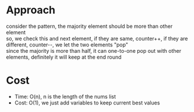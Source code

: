# Approach
consider the pattern, the majority element should be more than other element  
so, we check this and next element, if they are same, counter++, if they are different, counter--, we let the two elements "pop"  
since the majority is more than half, it can one-to-one pop out with other elements, definitely it will keep at the end round

# Cost
- Time: O(n), n is the length of the nums list 
- Cost: O(1), we just add variables to keep current best values 